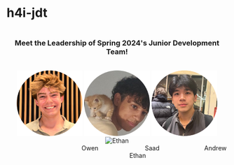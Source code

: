 # h4i-jdt

<div style = "display:flex;" align="center">
    <h3>Meet the Leadership of Spring 2024's Junior Development Team!</h3>
</div>
<br/>
<!-- Headshots Section -->
<div align="center">
    <img src="./jdt-lead-headshots/owen.png" width="150" align="center" title="Owen">
  <img src="./jdt-lead-headshots/saad.png" width="150" align="center" title="Saad">
  <img src="./jdt-lead-headshots/Andrew.png" width="150" align="center" title="Andrew">
  <img src="./jdt-lead-headshots/Ethan.png" width="150" align="center" title="Ethan" >
</div>

<!-- Captions Section -->
<div align="left">
<center>&nbsp;&nbsp;&nbsp;&nbsp;&nbsp;&nbsp;&nbsp;&nbsp;&nbsp;&nbsp;&nbsp;&nbsp;&nbsp;&nbsp;&nbsp;&nbsp;&nbsp;&nbsp;&nbsp;&nbsp;&nbsp;&nbsp;&nbsp;&nbsp;&nbsp;&nbsp;&nbsp;&nbsp;&nbsp;&nbsp;&nbsp;&nbsp;&nbsp;&nbsp;&nbsp;&nbsp;&nbsp;&nbsp;&nbsp;&nbsp;&nbsp;&nbsp;
Owen  
&nbsp;&nbsp;&nbsp;&nbsp;&nbsp;&nbsp;&nbsp;&nbsp;&nbsp; &nbsp;&nbsp;&nbsp; &nbsp;&nbsp;&nbsp;&nbsp;&nbsp;&nbsp;&nbsp;&nbsp;&nbsp;&nbsp;&nbsp;
Saad  
&nbsp;&nbsp;&nbsp;&nbsp;&nbsp;&nbsp;&nbsp;&nbsp;&nbsp;&nbsp;&nbsp;&nbsp;&nbsp;&nbsp;&nbsp; &nbsp;&nbsp;&nbsp;&nbsp; &nbsp;&nbsp;&nbsp;
Andrew  
&nbsp;&nbsp;&nbsp;&nbsp;&nbsp;&nbsp;&nbsp;&nbsp;&nbsp; &nbsp;&nbsp;&nbsp;&nbsp;&nbsp; &nbsp;&nbsp;&nbsp;&nbsp;&nbsp;&nbsp;&nbsp;
Ethan  
</center>
</div>
